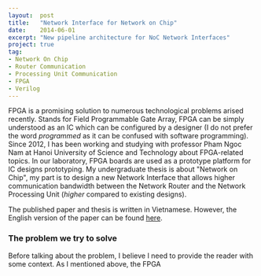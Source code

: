 ```yaml
---
layout:  post
title:   "Network Interface for Network on Chip"
date:    2014-06-01
excerpt: "New pipeline architecture for NoC Network Interfaces"
project: true
tag:
- Network On Chip
- Router Communication
- Processing Unit Communication
- FPGA
- Verilog
---
```


FPGA is a promising solution to numerous technological problems arised recently.
Stands for Field Programmable Gate Array, FPGA can be simply understood as
an IC which can be configured by a designer (I do not prefer the word _programmed_ 
as it can be confused with software programming). Since 2012, I has been
working and studying with professor Pham Ngoc Nam at Hanoi University of
Science and Technology about FPGA-related topics. In our laboratory, FPGA boards
are used as a prototype platform for IC designs prototyping. My undergraduate
thesis is about "Network on Chip", my part is to design a new Network Interface
that allows higher communication bandwidth between the Network Router and the
Network Processing Unit (_higher_ compared to existing designs).

The published paper and thesis is written in Vietnamese. However, the English
version of the paper can be found [here](ATC_2014_draft.pdf). 

### The problem we try to solve

Before talking about the problem, I believe I need to provide the reader
with some context. As I mentioned above, the FPGA 
